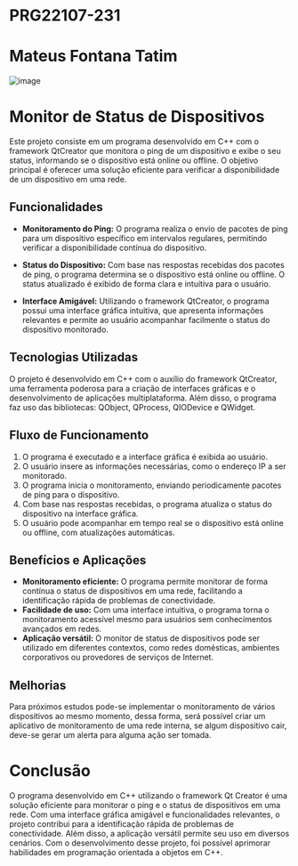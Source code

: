 # PRG22107-231
# Mateus Fontana Tatim
![image](https://github.com/Mateus-Fontana/PRG22107-231/assets/112509837/e9665cf1-877c-4aab-8a12-de5b20ddad8d)




# Monitor de Status de Dispositivos

Este projeto consiste em um programa desenvolvido em C++ com o framework QtCreator que monitora o ping de um dispositivo e exibe o seu status, informando se o dispositivo está online ou offline. O objetivo principal é oferecer uma solução eficiente para verificar a disponibilidade de um dispositivo em uma rede.

## Funcionalidades

- **Monitoramento do Ping:** O programa realiza o envio de pacotes de ping para um dispositivo específico em intervalos regulares, permitindo verificar a disponibilidade contínua do dispositivo.

- **Status do Dispositivo:** Com base nas respostas recebidas dos pacotes de ping, o programa determina se o dispositivo está online ou offline. O status atualizado é exibido de forma clara e intuitiva para o usuário.

- **Interface Amigável:** Utilizando o framework QtCreator, o programa possui uma interface gráfica intuitiva, que apresenta informações relevantes e permite ao usuário acompanhar facilmente o status do dispositivo monitorado.

## Tecnologias Utilizadas

O projeto é desenvolvido em C++ com o auxílio do framework QtCreator, uma ferramenta poderosa para a criação de interfaces gráficas e o desenvolvimento de aplicações multiplataforma. Além disso, o programa faz uso das bibliotecas: QObject, QProcess, QIODevice e QWidget. 

## Fluxo de Funcionamento

1. O programa é executado e a interface gráfica é exibida ao usuário.
2. O usuário insere as informações necessárias, como o endereço IP a ser monitorado.
3. O programa inicia o monitoramento, enviando periodicamente pacotes de ping para o dispositivo.
4. Com base nas respostas recebidas, o programa atualiza o status do dispositivo na interface gráfica.
5. O usuário pode acompanhar em tempo real se o dispositivo está online ou offline, com atualizações automáticas.

## Benefícios e Aplicações

- **Monitoramento eficiente:** O programa permite monitorar de forma contínua o status de dispositivos em uma rede, facilitando a identificação rápida de problemas de conectividade.
- **Facilidade de uso:** Com uma interface intuitiva, o programa torna o monitoramento acessível mesmo para usuários sem conhecimentos avançados em redes.
- **Aplicação versátil:** O monitor de status de dispositivos pode ser utilizado em diferentes contextos, como redes domésticas, ambientes corporativos ou provedores de serviços de Internet.


## Melhorias

Para próximos estudos pode-se implementar o monitoramento de vários dispositivos ao mesmo momento, dessa forma, será possível criar um aplicativo de monitoramento de uma rede interna, se algum dispositivo cair, deve-se gerar um alerta para alguma ação ser tomada.

# Conclusão

O programa desenvolvido em C++ utilizando o framework Qt Creator é uma solução eficiente para monitorar o ping e o status de dispositivos em uma rede. Com uma interface gráfica amigável e funcionalidades relevantes, o projeto contribui para a identificação rápida de problemas de conectividade. Além disso, a aplicação versátil permite seu uso em diversos cenários. Com o desenvolvimento desse projeto, foi possível aprimorar habilidades em programação orientada a objetos em C++.


